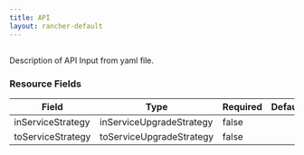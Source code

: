 ```yaml
---
title: API
layout: rancher-default
---
```


## <no value>

Description of API Input from yaml file. 
​​
### Resource Fields

Field | Type | Required | Default | Description
---|---|---|---|---
inServiceStrategy | inServiceUpgradeStrategy | false | <no value> | 
toServiceStrategy | toServiceUpgradeStrategy | false | <no value> | 

